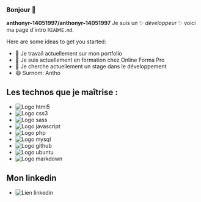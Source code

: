 ### Bonjour 👋

**anthonyr-14051997/anthonyr-14051997** Je suis un ✨ _développeur_ ✨ voici ma page d'intro `README.md`.

Here are some ideas to get you started:

- 🔭 Je travail actuellement sur mon portfolio
- 🌱 Je suis actuellement en formation chez Online Forma Pro
- 👯 Je cherche actuellement un stage dans le développement
- 😄 Surnom: Antho

## Les technos que je maîtrise :

- ![Logo html5](https://img.shields.io/badge/HTML5-E34F26?style=for-the-badge&logo=html5&logoColor=white)
- ![Logo css3](https://img.shields.io/badge/CSS3-1572B6?style=for-the-badge&logo=css3&logoColor=white)
- ![Logo sass](https://img.shields.io/badge/Sass-CC6699?style=for-the-badge&logo=sass&logoColor=white)
- ![Logo javascript](https://img.shields.io/badge/JavaScript-323330?style=for-the-badge&logo=javascript&logoColor=F7DF1E)
- ![Logo php](https://img.shields.io/badge/PHP-777BB4?style=for-the-badge&logo=php&logoColor=white)
- ![Logo mysql](https://img.shields.io/badge/MySQL-00000F?style=for-the-badge&logo=mysql&logoColor=white)
- ![Logo github](https://img.shields.io/badge/GitHub-100000?style=for-the-badge&logo=github&logoColor=white)
- ![Logo ubuntu](https://img.shields.io/badge/Ubuntu-E95420?style=for-the-badge&logo=ubuntu&logoColor=white)
- ![Logo markdown](https://img.shields.io/badge/Markdown-000000?style=for-the-badge&logo=markdown&logoColor=white)

## Mon linkedin

- ![Lien linkedin](https://www.linkedin.com/in/anthony-ruby-315b3422a/)
